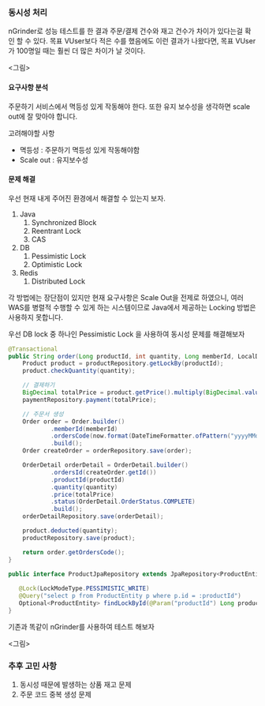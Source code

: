 ### 동시성 처리

nGrinder로 성능 테스트를 한 결과 주문/결제 건수와 재고 건수가 차이가 있다는걸 확인 할 수 있다.
목표 VUser보다 적은 수를 했음에도 이런 결과가 나왔다면, 목표 VUser가 100명일 때는 훨씬 더 많은 차이가 날 것이다.

<그림>

#### 요구사항 분석

주문하기 서비스에서 멱등성 있게 작동해야 한다. 또한 유지 보수성을 생각하면 scale out에 잘 맞아야 합니다.

고려해야할 사항
- 멱등성 : 주문하기 멱등성 있게 작동해야함
- Scale out : 유지보수성

#### 문제 해결
우선 현재 내게 주어진 환경에서 해결할 수 있는지 보자.
1. Java
   1. Synchronized Block
   2. Reentrant Lock
   3. CAS
2. DB
   1. Pessimistic Lock
   2. Optimistic Lock
3. Redis
   1. Distributed Lock

각 방법에는 장단점이 있지만 현재 요구사항은 Scale Out을 전제로 하였으니,
여러 WAS를 병렬적 수행할 수 있게 하는 시스템이므로 Java에서 제공하는 Locking 방법은 사용하지 못합니다.

우선 DB lock 중 하나인 Pessimistic Lock 을 사용하여 동시성 문제를 해결해보자

```java
@Transactional
public String order(Long productId, int quantity, Long memberId, LocalDateTime now) {
    Product product = productRepository.getLockBy(productId);
    product.checkQuantity(quantity);

    // 결제하기
    BigDecimal totalPrice = product.getPrice().multiply(BigDecimal.valueOf(quantity));
    paymentRepository.payment(totalPrice);

    // 주문서 생성
    Order order = Order.builder()
            .memberId(memberId)
            .ordersCode(now.format(DateTimeFormatter.ofPattern("yyyyMMddHHmmssSSS")))
            .build();
    Order createOrder = orderRepository.save(order);

    OrderDetail orderDetail = OrderDetail.builder()
            .ordersId(createOrder.getId())
            .productId(productId)
            .quantity(quantity)
            .price(totalPrice)
            .status(OrderDetail.OrderStatus.COMPLETE)
            .build();
    orderDetailRepository.save(orderDetail);

    product.deducted(quantity);
    productRepository.save(product);

    return order.getOrdersCode();
}

public interface ProductJpaRepository extends JpaRepository<ProductEntity, Long> {
    
   @Lock(LockModeType.PESSIMISTIC_WRITE)
   @Query("select p from ProductEntity p where p.id = :productId")
   Optional<ProductEntity> findLockById(@Param("productId") Long productId);
}
```

기존과 똑같이 nGrinder를 사용하여 테스트 해보자

<그림>


### 추후 고민 사항
1. 동시성 때문에 발생하는 상품 재고 문제
2. 주문 코드 중복 생성 문제
